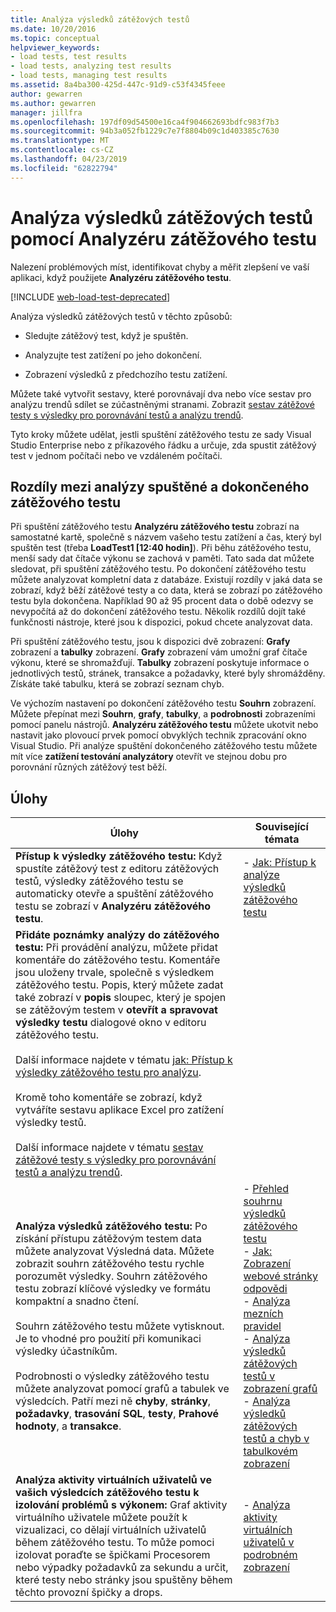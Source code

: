 ```yaml
---
title: Analýza výsledků zátěžových testů
ms.date: 10/20/2016
ms.topic: conceptual
helpviewer_keywords:
- load tests, test results
- load tests, analyzing test results
- load tests, managing test results
ms.assetid: 8a4ba300-425d-447c-91d9-c53f4345feee
author: gewarren
ms.author: gewarren
manager: jillfra
ms.openlocfilehash: 197df09d54500e16ca4f904662693bdfc983f7b3
ms.sourcegitcommit: 94b3a052fb1229c7e7f8804b09c1d403385c7630
ms.translationtype: MT
ms.contentlocale: cs-CZ
ms.lasthandoff: 04/23/2019
ms.locfileid: "62822794"
---
```

# <a name="analyze-load-test-results-using-the-load-test-analyzer"></a>Analýza výsledků zátěžových testů pomocí Analyzéru zátěžového testu

Nalezení problémových míst, identifikovat chyby a měřit zlepšení ve vaší aplikaci, když použijete **Analyzéru zátěžového testu**.

[!INCLUDE [web-load-test-deprecated](includes/web-load-test-deprecated.md)]

Analýza výsledků zátěžových testů v těchto způsobů:

- Sledujte zátěžový test, když je spuštěn.

- Analyzujte test zatížení po jeho dokončení.

- Zobrazení výsledků z předchozího testu zatížení.

Můžete také vytvořit sestavy, které porovnávají dva nebo více sestav pro analýzu trendů sdílet se zúčastněnými stranami. Zobrazit [sestav zátěžové testy s výsledky pro porovnávání testů a analýzu trendů](../test/compare-load-test-results.md).

Tyto kroky můžete udělat, jestli spuštění zátěžového testu ze sady Visual Studio Enterprise nebo z příkazového řádku a určuje, zda spustit zátěžový test v jednom počítači nebo ve vzdáleném počítači.

## <a name="differences-between-analyzing-a-running-and-a-completed-load-test"></a>Rozdíly mezi analýzy spuštěné a dokončeného zátěžového testu

 Při spuštění zátěžového testu **Analyzéru zátěžového testu** zobrazí na samostatné kartě, společně s názvem vašeho testu zatížení a čas, který byl spuštěn test (třeba **LoadTest1 [12:40 hodin]**). Při běhu zátěžového testu, menší sady dat čítače výkonu se zachová v paměti. Tato sada dat můžete sledovat, při spuštění zátěžového testu. Po dokončení zátěžového testu můžete analyzovat kompletní data z databáze. Existují rozdíly v jaká data se zobrazí, když běží zátěžové testy a co data, která se zobrazí po zátěžového testu byla dokončena. Například 90 až 95 procent data o době odezvy se nevypočítá až do dokončení zátěžového testu. Několik rozdílů dojít také funkčnosti nástroje, které jsou k dispozici, pokud chcete analyzovat data.

 Při spuštění zátěžového testu, jsou k dispozici dvě zobrazení: **Grafy** zobrazení a **tabulky** zobrazení. **Grafy** zobrazení vám umožní graf čítače výkonu, které se shromažďují. **Tabulky** zobrazení poskytuje informace o jednotlivých testů, stránek, transakce a požadavky, které byly shromážděny. Získáte také tabulku, která se zobrazí seznam chyb.

 Ve výchozím nastavení po dokončení zátěžového testu **Souhrn** zobrazení. Můžete přepínat mezi **Souhrn**, **grafy**, **tabulky**, a **podrobnosti** zobrazeními pomocí panelu nástrojů. **Analyzéru zátěžového testu** můžete ukotvit nebo nastavit jako plovoucí prvek pomocí obvyklých technik zpracování okno Visual Studio. Při analýze spuštění dokončeného zátěžového testu můžete mít více **zatížení testování analyzátory** otevřít ve stejnou dobu pro porovnání různých zátěžový test běží.

## <a name="tasks"></a>Úlohy

|Úlohy|Související témata|
|-|-|
|**Přístup k výsledky zátěžového testu:** Když spustíte zátěžový test z editoru zátěžových testů, výsledky zátěžového testu se automaticky otevře a spuštění zátěžového testu se zobrazí v **Analyzéru zátěžového testu**.|-   [Jak: Přístup k analýze výsledků zátěžového testu](../test/how-to-access-load-test-results-for-analysis.md)|
|**Přidáte poznámky analýzy do zátěžového testu:** Při provádění analýzu, můžete přidat komentáře do zátěžového testu. Komentáře jsou uloženy trvale, společně s výsledkem zátěžového testu. Popis, který můžete zadat také zobrazí v **popis** sloupec, který je spojen se zátěžovým testem v **otevřít a spravovat výsledky testu** dialogové okno v editoru zátěžového testu.<br /><br /> Další informace najdete v tématu [jak: Přístup k výsledky zátěžového testu pro analýzu](../test/how-to-access-load-test-results-for-analysis.md).<br /><br /> Kromě toho komentáře se zobrazí, když vytváříte sestavu aplikace Excel pro zatížení výsledky testů.<br /><br /> Další informace najdete v tématu [sestav zátěžové testy s výsledky pro porovnávání testů a analýzu trendů](../test/compare-load-test-results.md).||
|**Analýza výsledků zátěžového testu:** Po získání přístupu zátěžovým testem data můžete analyzovat Výsledná data. Můžete zobrazit souhrn zátěžového testu rychle porozumět výsledky. Souhrn zátěžového testu zobrazí klíčové výsledky ve formátu kompaktní a snadno čtení.<br /><br /> Souhrn zátěžového testu můžete vytisknout. Je to vhodné pro použití při komunikaci výsledky účastníkům.<br /><br /> Podrobnosti o výsledky zátěžového testu můžete analyzovat pomocí grafů a tabulek ve výsledcích. Patří mezi ně **chyby**, **stránky**, **požadavky**, **trasování SQL**, **testy**,  **Prahové hodnoty**, a **transakce**.|-   [Přehled souhrnu výsledků zátěžového testu](../test/load-test-results-summary-overview.md)<br />-   [Jak: Zobrazení webové stránky odpovědi](../test/how-to-view-web-page-response-time-in-a-load-test.md)<br />-   [Analýza mezních pravidel](../test/analyze-threshold-rule-violations-in-load-tests.md)<br />-   [Analýza výsledků zátěžových testů v zobrazení grafů](../test/analyze-load-test-results-in-the-graphs-view.md)<br />-   [Analýza výsledků zátěžových testů a chyb v tabulkovém zobrazení](../test/analyze-load-test-results-and-errors-in-the-tables-view.md)|
|**Analýza aktivity virtuálních uživatelů ve vašich výsledcích zátěžového testu k izolování problémů s výkonem:** Graf aktivity virtuálního uživatele můžete použít k vizualizaci, co dělají virtuálních uživatelů během zátěžového testu. To může pomoci izolovat poraďte se špičkami Procesorem nebo výpadky požadavků za sekundu a určit, které testy nebo stránky jsou spuštěny během těchto provozní špičky a drops.|-   [Analýza aktivity virtuálních uživatelů v podrobném zobrazení](../test/analyze-load-test-virtual-user-activity-in-the-details-view.md)|